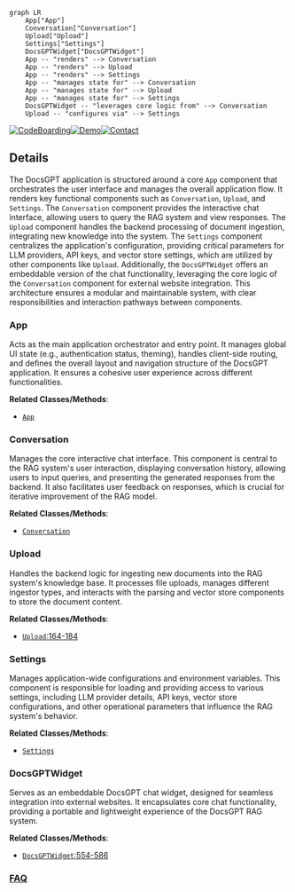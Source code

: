 ```mermaid
graph LR
    App["App"]
    Conversation["Conversation"]
    Upload["Upload"]
    Settings["Settings"]
    DocsGPTWidget["DocsGPTWidget"]
    App -- "renders" --> Conversation
    App -- "renders" --> Upload
    App -- "renders" --> Settings
    App -- "manages state for" --> Conversation
    App -- "manages state for" --> Upload
    App -- "manages state for" --> Settings
    DocsGPTWidget -- "leverages core logic from" --> Conversation
    Upload -- "configures via" --> Settings
```

[![CodeBoarding](https://img.shields.io/badge/Generated%20by-CodeBoarding-9cf?style=flat-square)](https://github.com/CodeBoarding/CodeBoarding)[![Demo](https://img.shields.io/badge/Try%20our-Demo-blue?style=flat-square)](https://www.codeboarding.org/demo)[![Contact](https://img.shields.io/badge/Contact%20us%20-%20contact@codeboarding.org-lightgrey?style=flat-square)](mailto:contact@codeboarding.org)

## Details

The DocsGPT application is structured around a core `App` component that orchestrates the user interface and manages the overall application flow. It renders key functional components such as `Conversation`, `Upload`, and `Settings`. The `Conversation` component provides the interactive chat interface, allowing users to query the RAG system and view responses. The `Upload` component handles the backend processing of document ingestion, integrating new knowledge into the system. The `Settings` component centralizes the application's configuration, providing critical parameters for LLM providers, API keys, and vector store settings, which are utilized by other components like `Upload`. Additionally, the `DocsGPTWidget` offers an embeddable version of the chat functionality, leveraging the core logic of the `Conversation` component for external website integration. This architecture ensures a modular and maintainable system, with clear responsibilities and interaction pathways between components.

### App
Acts as the main application orchestrator and entry point. It manages global UI state (e.g., authentication status, theming), handles client-side routing, and defines the overall layout and navigation structure of the DocsGPT application. It ensures a cohesive user experience across different functionalities.


**Related Classes/Methods**:

- <a href="https://github.com/arc53/DocsGPT/blob/main/extensions/chatwoot/app.py" target="_blank" rel="noopener noreferrer">`App`</a>


### Conversation
Manages the core interactive chat interface. This component is central to the RAG system's user interaction, displaying conversation history, allowing users to input queries, and presenting the generated responses from the backend. It also facilitates user feedback on responses, which is crucial for iterative improvement of the RAG model.


**Related Classes/Methods**:

- <a href="https://github.com/arc53/DocsGPT/blob/main/extensions/chatwoot/app.py" target="_blank" rel="noopener noreferrer">`Conversation`</a>


### Upload
Handles the backend logic for ingesting new documents into the RAG system's knowledge base. It processes file uploads, manages different ingestor types, and interacts with the parsing and vector store components to store the document content.


**Related Classes/Methods**:

- <a href="https://github.com/arc53/DocsGPT/blob/main/application/api/user/routes.py#L164-L184" target="_blank" rel="noopener noreferrer">`Upload`:164-184</a>


### Settings
Manages application-wide configurations and environment variables. This component is responsible for loading and providing access to various settings, including LLM provider details, API keys, vector store configurations, and other operational parameters that influence the RAG system's behavior.


**Related Classes/Methods**:

- <a href="https://github.com/arc53/DocsGPT/blob/main/application/vectorstore/elasticsearch.py" target="_blank" rel="noopener noreferrer">`Settings`</a>


### DocsGPTWidget
Serves as an embeddable DocsGPT chat widget, designed for seamless integration into external websites. It encapsulates core chat functionality, providing a portable and lightweight experience of the DocsGPT RAG system.


**Related Classes/Methods**:

- <a href="https://github.com/arc53/DocsGPT/blob/main/extensions/react-widget/src/components/DocsGPTWidget.tsx#L554-L586" target="_blank" rel="noopener noreferrer">`DocsGPTWidget`:554-586</a>




### [FAQ](https://github.com/CodeBoarding/GeneratedOnBoardings/tree/main?tab=readme-ov-file#faq)